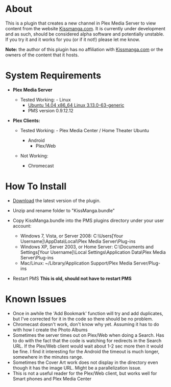 About
===============

This is a plugin that creates a new channel in Plex Media Server to view content from the website [Kissmanga.com](http://kissmanga.com/). It is currently under development and as such, should be considered alpha software and potentially unstable. If you try it and it works for you (or if it not!) please let me know.

**Note:** the author of this plugin has no affiliation with [Kissmanga.com](http://kissmanga.com/) or the owners of the content that it hosts.

System Requirements
===================

- **Plex Media Server**

  - Tested Working:
		- Linux
      - [Ubuntu 14.04 x86_64 Linux 3.13.0-63-generic](http://i.imgur.com/ZiO7htR.png)
      - PMS version 0.9.12.12

- **Plex Clients:**

  - Tested Working:
		- Plex Media Center / Home Theater Ubuntu
    - Android
		- Plex/Web

  - Not Working:
    - Chromecast

How To Install
==============

- [Download](http://github.com/Twoure/KissManga.bundle/zipball/master) the latest version of the plugin.

- Unzip and rename folder to "KissManga.bundle"

- Copy KissManga.bundle into the PMS plugins directory under your user account:
	- Windows 7, Vista, or Server 2008: C:\Users[Your Username]\AppData\Local\Plex Media Server\Plug-ins
	- Windows XP, Server 2003, or Home Server: C:\Documents and Settings[Your Username]\Local Settings\Application Data\Plex Media Server\Plug-ins
	- Mac/Linux: ~/Library/Application Support/Plex Media Server/Plug-ins

- Restart PMS **This is old, should not have to restart PMS**

Known Issues
============

- Once in awhile the 'Add Bookmark' function will try and add duplicates, but I've corrected for it in the code so there should be no problem.
- Chromecast doesn't work, don't know why yet.  Assuming it has to do with how I create the Photo Albums
- Sometimes the server times out on Plex/Web when doing a Search.  Has to do with the fact that the code is watching for redirects in the Search URL.  If the Plex/Web client would wait about 1-2 sec more then it would be fine.  I find it interesting for the Android the timeout is much longer, somewhere in the minutes range.
- Sometimes the Cover Art work does not display in the directory even though it has the image URL.  Might be a parallelization issue.
- This is not a useful reader for the Plex/Web client, but works well for Smart phones and Plex Media Center
